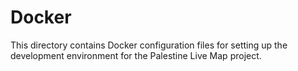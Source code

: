 # Docker

This directory contains Docker configuration files for setting up the development environment for the Palestine Live Map project.
